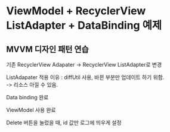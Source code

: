 # ViewModel + RecyclerView ListAdapter + DataBinding 예제

## MVVM 디자인 패턴 연습

기존 RecyclerView Adapater -> RecyclerView ListAdapter로 변경  

ListAdapater 적용 이유 : diffUtil 사용, 바뀐 부분만 업데이트 하기 위함.  
-> 리소스 아낄 수 있음.  

Data binding 완료  

ViewModel 사용 완료  

Delete 버튼을 눌렀을 때, id 값만 로그에 띄우게 설정  